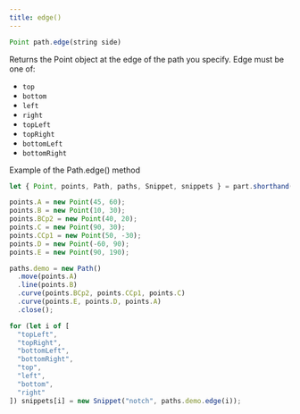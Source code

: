 ```yaml
---
title: edge()
---
```


```js
Point path.edge(string side)
```

Returns the Point object at the edge of the path you specify. Edge must be one of:

-   `top`
-   `bottom`
-   `left`
-   `right`
-   `topLeft`
-   `topRight`
-   `bottomLeft`
-   `bottomRight`

<Example part="path_edge">
Example of the Path.edge() method
</Example>

```js
let { Point, points, Path, paths, Snippet, snippets } = part.shorthand();

points.A = new Point(45, 60);
points.B = new Point(10, 30);
points.BCp2 = new Point(40, 20);
points.C = new Point(90, 30);
points.CCp1 = new Point(50, -30);
points.D = new Point(-60, 90);
points.E = new Point(90, 190);

paths.demo = new Path()
  .move(points.A)
  .line(points.B)
  .curve(points.BCp2, points.CCp1, points.C)
  .curve(points.E, points.D, points.A)
  .close();

for (let i of [
  "topLeft",
  "topRight",
  "bottomLeft",
  "bottomRight",
  "top",
  "left",
  "bottom",
  "right"
]) snippets[i] = new Snippet("notch", paths.demo.edge(i));
```

